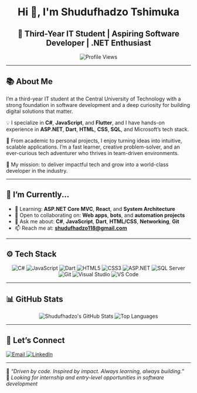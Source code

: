<h1 align="center">Hi 👋, I'm Shudufhadzo Tshimuka</h1>
<h2 align="center">🚀 Third-Year IT Student | Aspiring Software Developer | .NET Enthusiast</h2>

<p align="center">
  <img src="https://komarev.com/ghpvc/?username=Shudufhadzo-18&label=Profile%20Views&color=0e75b6&style=flat" alt="Profile Views" />
</p>

---

## 📚 About Me

I’m a third-year IT student at the Central University of Technology with a strong foundation in software development and a deep curiosity for building digital solutions that matter.

💡 I specialize in **C#**, **JavaScript**, and **Flutter**, and I have hands-on experience in **ASP.NET**, **Dart**, **HTML**, **CSS**, **SQL**, and Microsoft’s tech stack.

💼 From academic to personal projects, I enjoy turning ideas into intuitive, scalable applications. I’m a fast learner, creative problem-solver, and an ever-curious tech adventurer who thrives in team-driven environments.

🎯 My mission: to deliver impactful tech and grow into a world-class developer in the industry.

---

## 🔭 I’m Currently...

- 🌱 Learning: **ASP.NET Core MVC**, **React**, and **System Architecture**
- 🤝 Open to collaborating on: **Web apps**, **bots**, and **automation projects**
- 💬 Ask me about: **C#**, **JavaScript**, **Dart**, **HTML/CSS**, **Networking**, **Git**
- 📫 Reach me at: **shudufhadzo118@gmail.com**

---

## ⚙️ Tech Stack

<div align="center">

![C#](https://img.shields.io/badge/C%23-239120?style=for-the-badge&logo=c-sharp&logoColor=white)
![JavaScript](https://img.shields.io/badge/JavaScript-F7DF1E?style=for-the-badge&logo=javascript&logoColor=black)
![Dart](https://img.shields.io/badge/Dart-0175C2?style=for-the-badge&logo=dart&logoColor=white)
![HTML5](https://img.shields.io/badge/HTML5-E34F26?style=for-the-badge&logo=html5&logoColor=white)
![CSS3](https://img.shields.io/badge/CSS3-1572B6?style=for-the-badge&logo=css3&logoColor=white)
![ASP.NET](https://img.shields.io/badge/ASP.NET-512BD4?style=for-the-badge&logo=dotnet&logoColor=white)
![SQL Server](https://img.shields.io/badge/SQL_Server-CC2927?style=for-the-badge&logo=microsoft-sql-server&logoColor=white)
![Git](https://img.shields.io/badge/Git-F05032?style=for-the-badge&logo=git&logoColor=white)
![Visual Studio](https://img.shields.io/badge/Visual%20Studio-5C2D91?style=for-the-badge&logo=visual-studio&logoColor=white)
![VS Code](https://img.shields.io/badge/VS%20Code-007ACC?style=for-the-badge&logo=visual-studio-code&logoColor=white)

</div>

---

## 📊 GitHub Stats

<div align="center">

![Shudufhadzo's GitHub Stats](https://github-readme-stats.vercel.app/api?username=Shudufhadzo-18&show_icons=true&theme=tokyonight)
![Top Languages](https://github-readme-stats.vercel.app/api/top-langs/?username=Shudufhadzo-18&layout=compact&theme=tokyonight)

</div>

---

## 🔗 Let’s Connect

<p align="left">
  <a href="mailto:shudufhadzo118@gmail.com">
    <img src="https://img.shields.io/badge/Email-D14836?style=for-the-badge&logo=gmail&logoColor=white" alt="Email" />
  </a>
  <a href="https://www.linkedin.com/in/shudufhadzo-tshimuka-287891233/" target="_blank">
    <img src="https://img.shields.io/badge/LinkedIn-blue?style=for-the-badge&logo=linkedin&logoColor=white" alt="LinkedIn" />
  </a>
</p>

---

🌱 _“Driven by code. Inspired by impact. Always learning, always building.”_  
📌 _Looking for internship and entry-level opportunities in software development_



